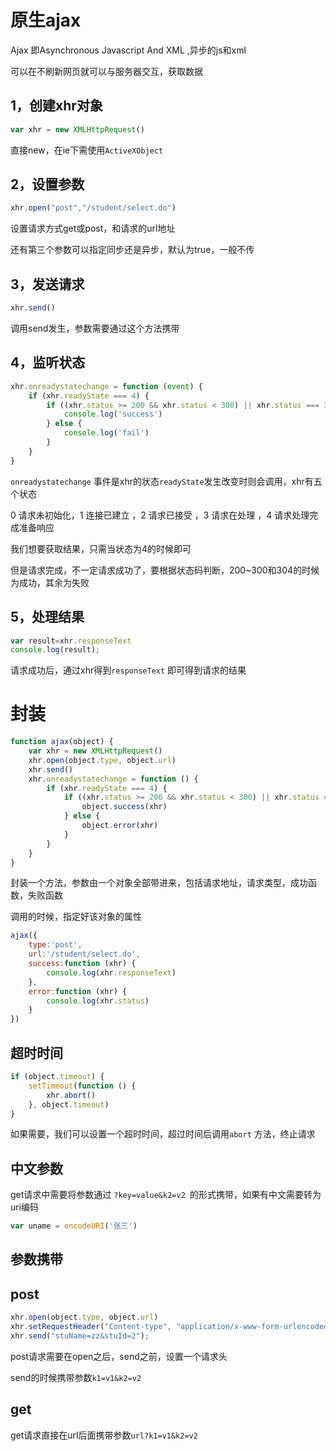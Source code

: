 # 原生ajax

Ajax 即Asynchronous Javascript And XML ,异步的js和xml

可以在不刷新网页就可以与服务器交互，获取数据

## 1，创建xhr对象

```js
var xhr = new XMLHttpRequest()
```

直接new，在ie下需使用`ActiveXObject`

## 2，设置参数

```js
xhr.open("post","/student/select.do")
```

设置请求方式get或post，和请求的url地址

还有第三个参数可以指定同步还是异步，默认为true，一般不传

## 3，发送请求

```js
xhr.send()
```

调用send发生，参数需要通过这个方法携带

## 4，监听状态

```js
xhr.onreadystatechange = function (event) {
    if (xhr.readyState === 4) {
        if ((xhr.status >= 200 && xhr.status < 300) || xhr.status === 304) {
            console.log('success')
        } else {
            console.log('fail')
        }
    }
}
```

`onreadystatechange` 事件是xhr的状态`readyState`发生改变时则会调用，xhr有五个状态

0 请求未初始化，1 连接已建立 ，2 请求已接受 ，3 请求在处理 ，4 请求处理完成准备响应

我们想要获取结果，只需当状态为4的时候即可

但是请求完成，不一定请求成功了，要根据状态码判断，200~300和304的时候为成功，其余为失败

## 5，处理结果

```js
var result=xhr.responseText
console.log(result);
```

请求成功后，通过xhr得到`responseText` 即可得到请求的结果

# 封装

```js
function ajax(object) {
    var xhr = new XMLHttpRequest()
    xhr.open(object.type, object.url)
    xhr.send()
    xhr.onreadystatechange = function () {
        if (xhr.readyState === 4) {
            if ((xhr.status >= 200 && xhr.status < 300) || xhr.status === 304) {
                object.success(xhr)
            } else {
                object.error(xhr)
            }
        }
    }
}
```

封装一个方法，参数由一个对象全部带进来，包括请求地址，请求类型，成功函数，失败函数

调用的时候，指定好该对象的属性

```js
ajax({
    type:'post',
    url:'/student/select.do',
    success:function (xhr) {
        console.log(xhr.responseText)
    },
    error:function (xhr) {
        console.log(xhr.status)
    }
})
```

## 超时时间

```js
if (object.timeout) {
    setTimeout(function () {
        xhr.abort()
    }, object.timeout)
}
```

如果需要，我们可以设置一个超时时间，超过时间后调用`abort` 方法，终止请求

## 中文参数

get请求中需要将参数通过 `?key=value&k2=v2 `的形式携带，如果有中文需要转为uri编码

```js
var uname = encodeURI('张三')
```

## 参数携带

## post

```js
xhr.open(object.type, object.url)
xhr.setRequestHeader("Content-type", "application/x-www-form-urlencoded");
xhr.send("stuName=zz&stuId=2");
```

post请求需要在open之后，send之前，设置一个请求头

send的时候携带参数`k1=v1&k2=v2`

## get 

get请求直接在url后面携带参数`url?k1=v1&k2=v2`